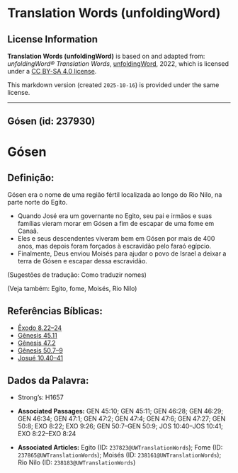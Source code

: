# Translation Words (unfoldingWord)

## License Information

**Translation Words (unfoldingWord)** is based on and adapted from: _unfoldingWord® Translation Words_, [unfoldingWord](https://unfoldingword.org/utw), 2022, which is licensed under a [CC BY-SA 4.0 license](https://creativecommons.org/licenses/by-sa/4.0/legalcode.en).

This markdown version (created `2025-10-16`) is provided under the same license.



--------------------------------

## Gósen (id: 237930)

Gósen
=====

Definição:
----------

Gósen era o nome de uma região fértil localizada ao longo do Rio Nilo, na parte norte do Egito.

* Quando José era um governante no Egito, seu pai e irmãos e suas famílias vieram morar em Gósen a fim de escapar de uma fome em Canaã.
* Eles e seus descendentes viveram bem em Gósen por mais de 400 anos, mas depois foram forçados à escravidão pelo faraó egípcio.
* Finalmente, Deus enviou Moisés para ajudar o povo de Israel a deixar a terra de Gósen e escapar dessa escravidão.

(Sugestões de tradução: Como traduzir nomes)

(Veja também: Egito, fome, Moisés, Rio Nilo)

Referências Bíblicas:
---------------------

* [Êxodo 8\.22–24](https://ref.ly/Exod8:22-Exod8:24)
* [Gênesis 45\.11](https://ref.ly/Gen45:11)
* [Gênesis 47\.2](https://ref.ly/Gen47:2)
* [Gênesis 50\.7–9](https://ref.ly/Gen50:7-Gen50:9)
* [Josué 10\.40–41](https://ref.ly/Josh10:40-Josh10:41)

Dados da Palavra:
-----------------

* Strong’s: H1657

* **Associated Passages:** GEN 45:10; GEN 45:11; GEN 46:28; GEN 46:29; GEN 46:34; GEN 47:1; GEN 47:2; GEN 47:4; GEN 47:6; GEN 47:27; GEN 50:8; EXO 8:22; EXO 9:26; GEN 50:7–GEN 50:9; JOS 10:40–JOS 10:41; EXO 8:22–EXO 8:24
* **Associated Articles:** Egito (ID: `237823@UWTranslationWords`); Fome (ID: `237865@UWTranslationWords`); Moisés (ID: `238161@UWTranslationWords`); Rio Nilo (ID: `238183@UWTranslationWords`)

